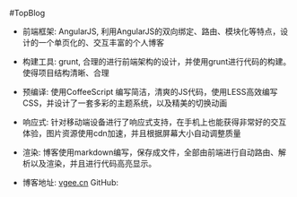 #TopBlog

+ 前端框架: AngularJS, 利用AngularJS的双向绑定、路由、模块化等特点，设计的一个单页化的、交互丰富的个人博客 

+ 构建工具: grunt, 合理的进行前端架构的设计，并使用grunt进行代码的构建。使得项目结构清晰、合理

+ 预编译: 使用CoffeeScript 编写简洁，清爽的JS代码，使用LESS高效编写CSS，并设计了一套多彩的主题系统，以及精美的切换动画

+ 响应式: 针对移动端设备进行了响应式支持，在手机上也能获得非常好的交互体验，图片资源使用cdn加速，并且根据屏幕大小自动调整质量

+ 渲染: 博客使用markdown编写，保存成文件，全部由前端进行自动路由、解析以及渲染，并且进行代码高亮显示。

+ 博客地址: <a href="http://www.vgee.cn" target="_blank">vgee.cn</a> GitHub: <a href="https://github.com/	JailBreakC/TopBlog3.0" target="_blank"></a>
